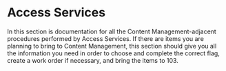 # Access Services

In this section is documentation for all the Content Management-adjacent procedures performed by Access Services. If there are items you are planning to bring to Content Management, this section should give you all the information you need in order to choose and complete the correct flag, create a work order if necessary, and bring the items to 103.
